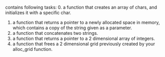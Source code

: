 contains following tasks:
  0. a function that creates an array of chars, and initializes it with a specific char.
  1. a function that returns a pointer to a newly allocated space in memory, which contains a copy of the string given as a parameter.
  2. a function that concatenates two strings.
  3. a function that returns a pointer to a 2 dimensional array of integers.
  4. a function that frees a 2 dimensional grid previously created by your alloc_grid function.
